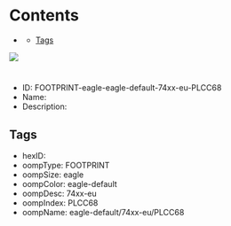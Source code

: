 



Contents
========

* [](#)
	* [Tags](#tags)
  
![][im]
# 

- ID: FOOTPRINT-eagle-eagle-default-74xx-eu-PLCC68
- Name: 
- Description: 

## Tags

- hexID: 
- oompType: FOOTPRINT
- oompSize: eagle
- oompColor: eagle-default
- oompDesc: 74xx-eu
- oompIndex: PLCC68
- oompName: eagle-default/74xx-eu/PLCC68



[im]: image.png
